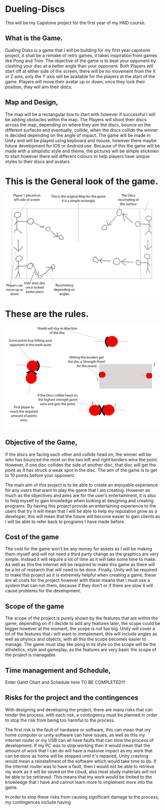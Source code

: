 # Dueling-Discs
This will be my Capstone project for the first year of my HND course.

## What is the Game.

Dueling Disks is a game that I will be building for my first year capstone project, it shall be a remake of retro games, it takes inspiration from games like Pong and Tron.  The objective of the game is to beat your opponent by clashing your disc at a better angle than your opponent.
Both Players will start off at either side of the screen, there will be no movement from the X or Z axis, only the Y axis will be available for the players at the start of the game. Players will move their avatar up or down, once they lock their position, they will aim their discs. 

## Map and Design,

The map will be a rectangular box to start with however if successful I will be adding obstacles within the map. 
The Players will shoot their discs across the map, depending on where they aim the discs, bounce on the different surfaces and eventually, collide, when the discs collide the winner is decided depending on the angle of impact.
The game will be made in Unity and will be played using keyboard and mouse, however there maybe future development for IOS or Android use. Because of this the game will be made with a simplistic style and theme, the pictures will be simple stickmen to start however there will different colours to help players have unique styles to their discs and avatars.

# This is the General look of the game.

![concept](https://github.com/LukeShead/Dueling-Discs/blob/master/Concept%20art.jpg)

# These are the rules.

![2nd concept](https://github.com/LukeShead/Dueling-Discs/blob/master/Concept%20art%202.jpg)


## Objective of the Game,

If the discs are facing each other and collide head on, the winner will be who has bounced the most on the two left and right borders wins the point. However, if one disc collides the side of another disc, that disc will get the point as it has struck a weak spot in the disc. The aim of the game is to get to 10 points before your opponent. 

The main aim of this project is to be able to create an enjoyable experience for any users that want to play the game that I am creating. However as much as the objectives and aims are for the user’s entertainment, it is also to help myself to gain knowledge when looking at designing and creating programs. By having this project provide an entertaining experience to the users that try it will mean that I will be able to help my reputation grow as a developer, this will mean that the future will become easier to gain clients as I will be able to refer back to programs I have made before. 

## Cost of the game

The cost for the game won’t be any money for assets as I will be making them myself and will not need a third party change as the graphics are very simple. Instead it will require a lot of time as it will take some time to make. As well as this the internet will be required to make this game as there will be a lot of research that will need to be done. Finally, Unity will be required to make this project as it is extremely helpful when creating a game, these are all costs for the project however with these means that I must use a system that can run them, because if they don’t or if there are slow it will cause problems for the development.

## Scope of the game

The scope of the project is purely shown by the features that are within the game, depending on if I decide to add any features later, the scope could be bigger however at the moment, the scope is not too big. Unity will cover a lot of the features that i will want to immplement, this will include angles as well as physics and objects, with all this the scope becomes easier to manage. The game must stay like pong in its style so the scope will be the athstetics, style and gameplay, as the features are very basic the scope of the project is managable.


## Time management and Schedule,

Enter Gantt Chart and Schedule here  TO BE COMPLETED!!!

## Risks for the project and the contingences

With designing and developing the project, there are many risks that can hinder the process, with each risk, a contingency must be planned in order to stop the risk from being too harmful to the process.

The first risk is the fault of hardware or software, this can mean that my home computer or unity software can have issues, as well as this my internet router or my USB can all have faults that can slow the process of development. If my PC was to stop working then it would mean that the amount of work that I can do will have a massive impact as my work that can be done as home will be stopped until it's repaired, Unity crashing would mean a reinstallment of the software which would take time to do. If the internet router was to have a fault, then I would not be able to retrieve my work as it will be saved on the cloud, also most study materials will not be able to be retrieved. This means that my work would be limited to the knowledge that I have and cannot learn more to implement more into the game.

In order to stop these risks from causing significant damage to the process, my contingences include having 
















